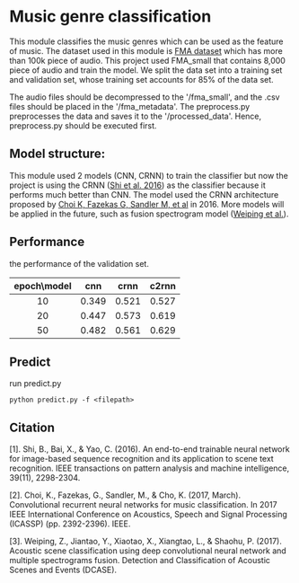 # Music genre classification


This module classifies the music genres which can be used as the feature of music. The dataset used in this module is [FMA dataset](https://github.com/mdeff/fma) which has more than 100k piece of audio. This project used FMA_small that contains 8,000 piece of audio and train the model. We split the data set into a training set and validation set, whose training set accounts for 85% of the data set.

The audio files should be decompressed to the '/fma_small', and the .csv files should be placed in the '/fma_metadata'. The preprocess.py preprocesses the data and saves it to the '/processed_data'. Hence, preprocess.py should be executed first.



## Model structure:
This module used 2 models (CNN, CRNN) to train the classifier but now the project is using the CRNN ([Shi et al. 2016](https://arxiv.org/pdf/1507.05717.pdf)) as the classifier because it performs much better than CNN. The model used the CRNN architecture proposed by [Choi K, Fazekas G, Sandler M, et al](https://arxiv.org/pdf/1609.04243.pdf) in 2016. More models will be applied in the future, such as fusion spectrogram model ([Weiping et al.](http://dcase.community/documents/workshop2017/proceedings/DCASE2017Workshop_Zheng_159.pdf)).



## Performance

the performance of the validation set.

| epoch\model |  cnn  |  crnn | c2rnn |
|:-----------:|:-----:|:-----:|:-----:|
|      10     | 0.349 | 0.521 | 0.527 |
|      20     | 0.447 | 0.573 | 0.619 |
|      50     | 0.482 | 0.561 | 0.629 |



## Predict
run predict.py
```commandline
python predict.py -f <filepath>
```



## Citation

[1]. Shi, B., Bai, X., & Yao, C. (2016). An end-to-end trainable neural network for image-based sequence recognition and its application to scene text recognition. IEEE transactions on pattern analysis and machine intelligence, 39(11), 2298-2304.

[2]. Choi, K., Fazekas, G., Sandler, M., & Cho, K. (2017, March). Convolutional recurrent neural networks for music classification. In 2017 IEEE International Conference on Acoustics, Speech and Signal Processing (ICASSP) (pp. 2392-2396). IEEE.

[3]. Weiping, Z., Jiantao, Y., Xiaotao, X., Xiangtao, L., & Shaohu, P. (2017). Acoustic scene classification using deep convolutional neural network and multiple spectrograms fusion. Detection and Classification of Acoustic Scenes and Events (DCASE).
